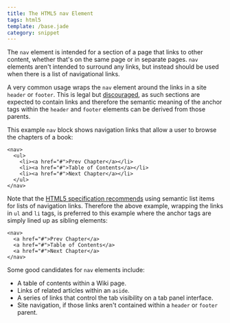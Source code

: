```yaml
---
title: The HTML5 nav Element
tags: html5
template: /base.jade
category: snippet
---
```


The `nav` element is intended for a section of a page that links to other content, whether that's on the same page or in separate pages. `nav` elements aren't intended to surround any links, but instead should be used when there is a list of navigational links. 

A very common usage wraps the `nav` element around the links in a site `header` or `footer`. This is legal but [discouraged](https://developer.mozilla.org/en-US/docs/Web/HTML/Element/nav#Summary), as such sections are expected to contain links and therefore the semantic meaning of the anchor tags within the `header` and `footer` elements can be derived from those parents.

This example `nav` block shows navigation links that allow a user to browse the chapters of a book:

```
<nav>
  <ul>
    <li><a href="#">Prev Chapter</a></li>
    <li><a href="#">Table of Contents</a></li>
    <li><a href="#">Next Chapter</a></li>
  </ul>
</nav>
```

Note that the [HTML5 specification recommends](http://www.w3.org/TR/html5/sections.html#the-nav-element) using semantic list items for lists of navigation links. Therefore the above example, wrapping the links in `ul` and `li` tags, is preferred to this example where the anchor tags are simply lined up as sibling elements:

```
<nav>
  <a href="#">Prev Chapter</a>
  <a href="#">Table of Contents</a>
  <a href="#">Next Chapter</a>
</nav>
```

Some good candidates for `nav` elements include:

* A table of contents within a Wiki page.
* Links of related articles within an `aside`.
* A series of links that control the tab visibility on a tab panel interface.
* Site navigation, if those links aren't contained within a `header` or `footer` parent.


